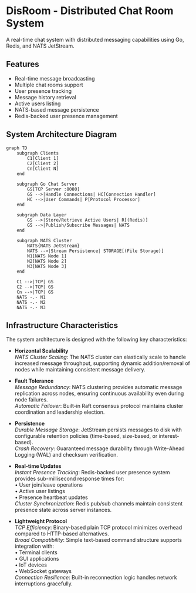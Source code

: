 # DisRoom - Distributed Chat Room System

A real-time chat system with distributed messaging capabilities using Go, Redis, and NATS JetStream.

## Features

- Real-time message broadcasting
- Multiple chat rooms support
- User presence tracking
- Message history retrieval
- Active users listing
- NATS-based message persistence
- Redis-backed user presence management

## System Architecture Diagram

```mermaid
graph TD
    subgraph Clients
        C1[Client 1]
        C2[Client 2]
        Cn[Client N]
    end

    subgraph Go Chat Server
        GS[TCP Server :8080]
        GS -->|Handle Connections| HC[Connection Handler]
        HC -->|User Commands| P[Protocol Processor]
    end

    subgraph Data Layer
        GS -->|Store/Retrieve Active Users| R[(Redis)]
        GS -->|Publish/Subscribe Messages| NATS
    end

    subgraph NATS Cluster
        NATS{NATS JetStream}
        NATS -->|Stream Persistence| STORAGE[(File Storage)]
        N1[NATS Node 1]
        N2[NATS Node 2]
        N3[NATS Node 3]
    end

    C1 -->|TCP| GS
    C2 -->|TCP| GS
    Cn -->|TCP| GS
    NATS -.- N1
    NATS -.- N2
    NATS -.- N3
```
## Infrastructure Characteristics

The system architecture is designed with the following key characteristics:

- **Horizontal Scalability**  
  _NATS Cluster Scaling_: The NATS cluster can elastically scale to handle increased message throughput, supporting dynamic addition/removal of nodes while maintaining consistent message delivery.

- **Fault Tolerance**  
  _Message Redundancy_: NATS clustering provides automatic message replication across nodes, ensuring continuous availability even during node failures.  
  _Automatic Failover_: Built-in Raft consensus protocol maintains cluster coordination and leadership election.

- **Persistence**  
  _Durable Message Storage_: JetStream persists messages to disk with configurable retention policies (time-based, size-based, or interest-based).  
  _Crash Recovery_: Guaranteed message durability through Write-Ahead Logging (WAL) and checksum verification.

- **Real-time Updates**  
  _Instant Presence Tracking_: Redis-backed user presence system provides sub-millisecond response times for:  
  • User join/leave operations  
  • Active user listings  
  • Presence heartbeat updates  
  _Cluster Synchronization_: Redis pub/sub channels maintain consistent presence state across server instances.

- **Lightweight Protocol**  
  _TCP Efficiency_: Binary-based plain TCP protocol minimizes overhead compared to HTTP-based alternatives.  
  _Broad Compatibility_: Simple text-based command structure supports integration with:  
  • Terminal clients  
  • GUI applications  
  • IoT devices  
  • WebSocket gateways  
  _Connection Resilience_: Built-in reconnection logic handles network interruptions gracefully.

